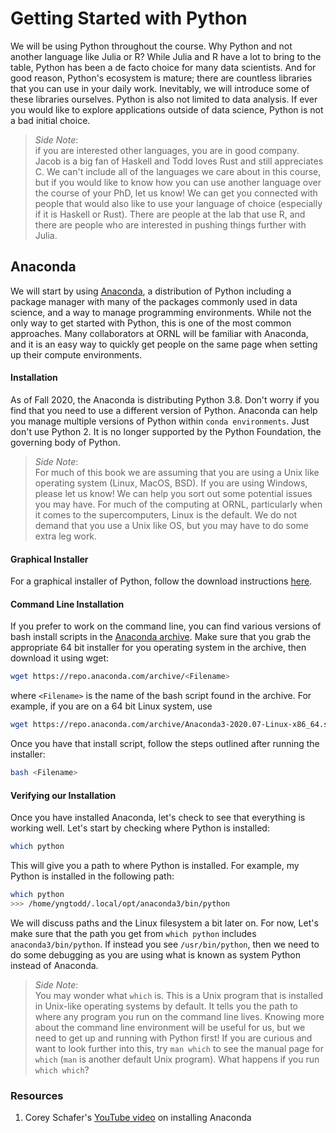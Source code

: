 # Getting Started with Python

We will be using Python throughout the course. Why Python and not
another language like Julia or R? While Julia and R have a lot to
bring to the table, Python has been a de facto choice for many 
data scientists. And for good reason, Python's ecosystem is mature;
there are countless libraries that you can use in your daily work.
Inevitably, we will introduce some of these libraries ourselves. 
Python is also not limited to data analysis. If ever you would 
like to explore applications outside of data science, Python is 
not a bad initial choice.

> *Side Note*:\
> if you are interested other languages, you are in good
> company. Jacob is a big fan of Haskell and Todd loves Rust and still
> appreciates C. We can't include all of the languages we care about in
> this course, but if you would like to know how you can use another language
> over the course of your PhD, let us know! We can get you connected with
> people that would also like to use your language of choice (especially
> if it is Haskell or Rust). There are people at the lab that use R, 
> and there are people who are interested in pushing things further with Julia.

## Anaconda

We will start by using [Anaconda][1], a distribution of Python 
including a package manager with many of the packages commonly 
used in data science, and a way to manage programming environments. 
While not the only way to get started with Python, this is one of the 
most common approaches. Many collaborators at ORNL will be familiar 
with Anaconda, and it is an easy way to quickly get people on the same 
page when setting up their compute environments.

#### Installation

As of Fall 2020, the Anaconda is distributing Python 3.8. Don't worry if you
find that you need to use a different version of Python. Anaconda can help you
manage multiple versions of Python within `conda environments`. Just don't use 
Python 2. It is no longer supported by the Python Foundation, the governing 
body of Python.

> *Side Note*:\
> For much of this book we are assuming that you are using a Unix like operating
> system (Linux, MacOS, BSD). If you are using Windows, please let us know! We
> can help you sort out some potential issues you may have. For much of the 
> computing at ORNL, particularly when it comes to the supercomputers, Linux 
> is the default. We do not demand that you use a Unix like OS, but you may have
> to do some extra leg work.

#### Graphical Installer

For a graphical installer of Python, follow the download instructions [here][1]. 

#### Command Line Installation

If you prefer to work on the command line, you can find various versions 
of bash install scripts in the [Anaconda archive][2]. Make sure that you 
grab the appropriate 64 bit installer for you operating system in the archive,
then download it using wget:

```bash
wget https://repo.anaconda.com/archive/<Filename>
```

where `<Filename>` is the name of the bash script found in the archive. For
example, if you are on a 64 bit Linux system, use

```bash
wget https://repo.anaconda.com/archive/Anaconda3-2020.07-Linux-x86_64.sh
```

Once you have that install script, follow the steps outlined after running the 
installer:

```bash
bash <Filename>
```

#### Verifying our Installation

Once you have installed Anaconda, let's check to see that everything is working 
well. Let's start by checking where Python is installed:

```bash
which python
```

This will give you a path to where Python is installed. For example, my Python is 
installed in the following path:

```bash
which python
>>> /home/yngtodd/.local/opt/anaconda3/bin/python
```
We will discuss paths and the Linux filesystem a bit later on. For now, Let's make sure
that the path you get from `which python` includes `anaconda3/bin/python`. If instead you see
`/usr/bin/python`, then we need to do some debugging as you are using what is known as 
system Python instead of Anaconda.

> *Side Note*:\
> You may wonder what `which` is. This is a Unix program that is installed in Unix-like
> operating systems by default. It tells you the path to where any program you run on the 
> command line lives. Knowing more about the command line environment will be useful for us,
> but we need to get up and running with Python first! If you are curious and want to look 
> further into this, try `man which` to see the manual page for `which` (`man` is another
> default Unix program). What happens if you run `which which`?


### Resources

1. Corey Schafer's [YouTube video][3] on installing Anaconda

[comment]: References

[1]: https://www.anaconda.com/products/individual
[2]: https://repo.anaconda.com/archive/
[3]: https://www.youtube.com/watch?v=YJC6ldI3hWk
